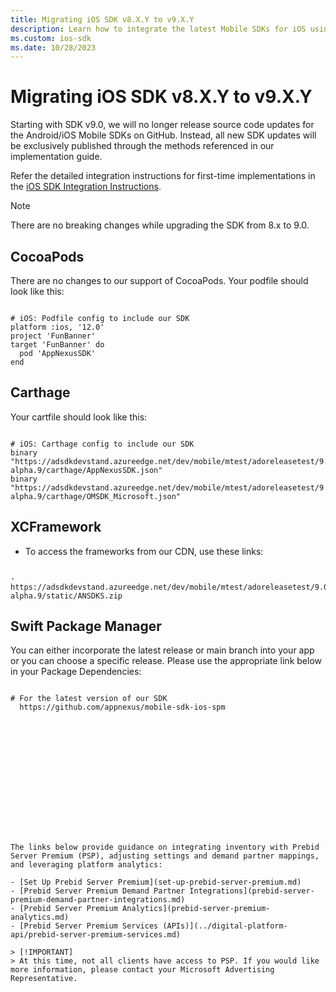 ```yaml
---
title: Migrating iOS SDK v8.X.Y to v9.X.Y
description: Learn how to integrate the latest Mobile SDKs for iOS using CocoaPods, Carthage, XCFramework, and Swift Package Manager.
ms.custom: ios-sdk
ms.date: 10/28/2023
---
```


# Migrating iOS SDK v8.X.Y to v9.X.Y

Starting with SDK v9.0, we will no longer release source code updates for the Android/iOS Mobile SDKs on GitHub. Instead, all new SDK updates will be exclusively published through the methods referenced in our implementation guide.

Refer the detailed integration instructions for first-time implementations in the [iOS SDK Integration Instructions](ios-sdk-integration-instructions.md).

> [!NOTE]
> There are no breaking changes while upgrading the SDK from 8.x to 9.0.

## CocoaPods

There are no changes to our support of CocoaPods. Your podfile should look like this:

```

# iOS: Podfile config to include our SDK
platform :ios, '12.0'
project 'FunBanner'
target 'FunBanner' do
  pod 'AppNexusSDK'
end
```

## Carthage

Your cartfile should look like this:

```

# iOS: Carthage config to include our SDK
binary "https://adsdkdevstand.azureedge.net/dev/mobile/mtest/adoreleasetest/9.0.0-alpha.9/carthage/AppNexusSDK.json"
binary "https://adsdkdevstand.azureedge.net/dev/mobile/mtest/adoreleasetest/9.0.0-alpha.9/carthage/OMSDK_Microsoft.json"
```

## XCFramework

- To access the frameworks from our CDN, use these links:

```

- https://adsdkdevstand.azureedge.net/dev/mobile/mtest/adoreleasetest/9.0.0-alpha.9/static/ANSDKS.zip
```

## Swift Package Manager

You can either incorporate the latest release or main branch into your app or you can choose a specific release. Please use the appropriate link below in your Package Dependencies:

```

# For the latest version of our SDK
  https://github.com/appnexus/mobile-sdk-ios-spm















The links below provide guidance on integrating inventory with Prebid Server Premium (PSP), adjusting settings and demand partner mappings, and leveraging platform analytics:

- [Set Up Prebid Server Premium](set-up-prebid-server-premium.md)
- [Prebid Server Premium Demand Partner Integrations](prebid-server-premium-demand-partner-integrations.md)
- [Prebid Server Premium Analytics](prebid-server-premium-analytics.md)
- [Prebid Server Premium Services (APIs)](../digital-platform-api/prebid-server-premium-services.md)

> [!IMPORTANT]
> At this time, not all clients have access to PSP. If you would like more information, please contact your Microsoft Advertising Representative.
